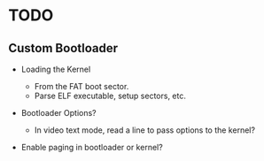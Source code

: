 TODO
====

Custom Bootloader
-----------------

- Loading the Kernel

	+ From the FAT boot sector.
	+ Parse ELF executable, setup sectors, etc.

- Bootloader Options?

	+ In video text mode, read a line to pass options to the kernel?

- Enable paging in bootloader or kernel?

